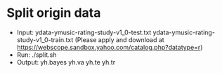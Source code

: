 # Split origin data
- Input: ydata-ymusic-rating-study-v1_0-test.txt ydata-ymusic-rating-study-v1_0-train.txt (Please apply and download at https://webscope.sandbox.yahoo.com/catalog.php?datatype=r)
- Run: ./split.sh
- Output: yh.bayes yh.va yh.te yh.tr
